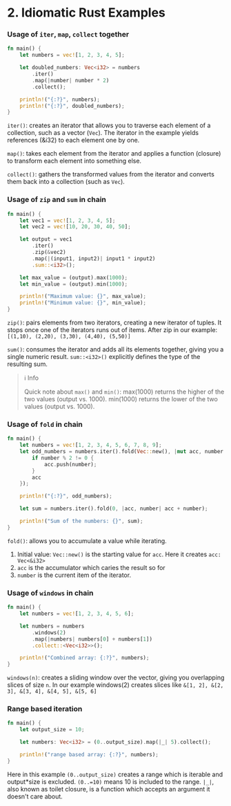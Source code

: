 # 2. Idiomatic Rust Examples

### Usage of `iter`, `map`, `collect` together

```rust
fn main() {
    let numbers = vec![1, 2, 3, 4, 5];

    let doubled_numbers: Vec<i32> = numbers
        .iter()
        .map(|number| number * 2)
        .collect();

    println!("{:?}", numbers);
    println!("{:?}", doubled_numbers);
}
```

`iter()`: creates an iterator that allows you to traverse each element of a collection, such as a vector (`Vec`). The iterator in the example yields references (&i32) to each element one by one.

`map()`: takes each element from the iterator and applies a function (closure) to transform each element into something else.

`collect()`: gathers the transformed values from the iterator and converts them back into a collection (such as `Vec`).

### Usage of `zip` and `sum` in chain

```rust
fn main() {
    let vec1 = vec![1, 2, 3, 4, 5];
    let vec2 = vec![10, 20, 30, 40, 50];

    let output = vec1
        .iter()
        .zip(&vec2)
        .map(|(input1, input2)| input1 * input2)
        .sum::<i32>();

    let max_value = (output).max(1000);
    let min_value = (output).min(1000);

    println!("Maximum value: {}", max_value);
    println!("Minimum value: {}", min_value);
}
```

`zip()`: pairs elements from two iterators, creating a new iterator of tuples. It stops once one of the iterators runs out of items.
After zip in our example: `[(1,10), (2,20), (3,30), (4,40), (5,50)]`

`sum()`: consumes the iterator and adds all its elements together, giving you a single numeric result. `sum::<i32>()` explicitly defines the type of the resulting sum.

> ℹ️ Info
>
> Quick note about `max()` and `min()`:
> max(1000) returns the higher of the two values (output vs. 1000). min(1000) returns the lower of the two values (output vs. 1000).

### Usage of `fold` in chain

```rust
fn main() {
    let numbers = vec![1, 2, 3, 4, 5, 6, 7, 8, 9];
    let odd_numbers = numbers.iter().fold(Vec::new(), |mut acc, number| {
        if number % 2 != 0 {
            acc.push(number);
        }
        acc
    });

    println!("{:?}", odd_numbers);

    let sum = numbers.iter().fold(0, |acc, number| acc + number);

    println!("Sum of the numbers: {}", sum);
}
```

`fold()`: allows you to accumulate a value while iterating.

1. Initial value: `Vec::new()` is the starting value for `acc`. Here it creates `acc: Vec<&i32>`
2. `acc` is the accumulator which caries the result so for
3. `number` is the current item of the iterator.

### Usage of `windows` in chain

```rust
fn main() {
    let numbers = vec![1, 2, 3, 4, 5, 6];

    let numbers = numbers
        .windows(2)
        .map(|numbers| numbers[0] + numbers[1])
        .collect::<Vec<i32>>();

    println!("Combined array: {:?}", numbers);
}
```

`windows(n)`: creates a sliding window over the vector, giving you overlapping slices of size `n`.
In our example windows(2) creates slices like `&[1, 2], &[2, 3], &[3, 4], &[4, 5], &[5, 6]`

### Range based iteration

```rust
fn main() {
    let output_size = 10;

    let numbers: Vec<i32> = (0..output_size).map(|_| 5).collect();

    println!("range based array: {:?}", numbers);
}
```

Here in this example `(0..output_size)` creates a range which is iterable and output\*size is excluded.
`(0..=10)` means 10 is included to the range.
`|_|`, also known as toilet closure, is a function which accepts an argument it doesn't care about.
